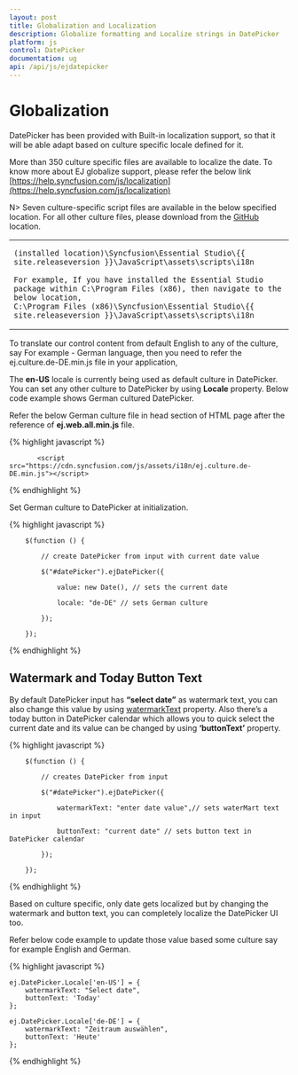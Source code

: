 ```yaml
---
layout: post
title: Globalization and Localization
description: Globalize formatting and Localize strings in DatePicker  
platform: js
control: DatePicker
documentation: ug
api: /api/js/ejdatepicker
---
```

# Globalization

DatePicker has been provided with Built-in localization support, so that it will be able adapt based on culture specific locale defined for it. 

More than 350 culture specific files are available to localize the date. To know more about EJ globalize support, please refer the below link      
 [https://help.syncfusion.com/js/localization](https://help.syncfusion.com/js/localization) 

N> Seven culture-specific script files are available in the below specified location. For all other culture files, please download from the [GitHub](https://github.com/syncfusion/ej-global/tree/master/i18n) location.

<table>
<tr>
<td>

    (installed location)\Syncfusion\Essential Studio\{{ site.releaseversion }}\JavaScript\assets\scripts\i18n

    For example, If you have installed the Essential Studio package within C:\Program Files (x86), then navigate to the below location, 
    C:\Program Files (x86)\Syncfusion\Essential Studio\{{ site.releaseversion }}\JavaScript\assets\scripts\i18n

</td></tr>
</table>
To translate our control content from default English to any of the culture, say For example - German language, then you need to refer the ej.culture.de-DE.min.js file in your application,

The **en-US** locale is currently being used as default culture in DatePicker. You can set any other culture to DatePicker by using **Locale** property. Below code example shows German cultured DatePicker.

Refer the below German culture file in head section of HTML page after the reference of **ej.web.all.min.js** file.

 {% highlight javascript %}
   
           <script src="https://cdn.syncfusion.com/js/assets/i18n/ej.culture.de-DE.min.js"></script>
                
 {% endhighlight %}

Set German culture to DatePicker at initialization.

{% highlight javascript %}

        $(function () {

            // create DatePicker from input with current date value

            $("#datePicker").ejDatePicker({

                value: new Date(), // sets the current date

                locale: "de-DE" // sets German culture

            });

        });

{% endhighlight %}

## Watermark and Today Button Text

By default DatePicker input has **“select date”** as watermark text, you can also change this value by using [watermarkText](https://help.syncfusion.com/api/js/ejdatepicker#members:watermarktext) property. Also there’s a today button in DatePicker calendar which allows you to quick select the current date and its value can be changed by using **‘buttonText’** property.

{% highlight javascript %}

        $(function () {

            // creates DatePicker from input

            $("#datePicker").ejDatePicker({

                watermarkText: "enter date value",// sets waterMart text in input

                buttonText: "current date" // sets button text in DatePicker calendar

            });

        });

{% endhighlight %}

Based on culture specific, only date gets localized but by changing the watermark and button text, you can completely localize the DatePicker UI too.

Refer below code example to update those value based some culture say for example English and German.

{% highlight javascript %}

    ej.DatePicker.Locale['en-US'] = {
        watermarkText: "Select date",
        buttonText: 'Today'
    };

    ej.DatePicker.Locale['de-DE'] = {
        watermarkText: "Zeitraum auswählen",
        buttonText: 'Heute'
    };

{% endhighlight %}

